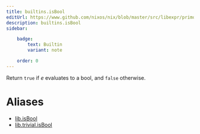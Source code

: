 ```yaml
---
title: builtins.isBool
editUrl: https://www.github.com/nixos/nix/blob/master/src/libexpr/primops.cc
description: builtins.isBool
sidebar:

    badge:
        text: Builtin
        variant: note

    order: 0
---
```


Return `true` if *e* evaluates to a bool, and `false` otherwise.


# Aliases

- [lib.isBool](./reference/lib/lib-isBool)
- [lib.trivial.isBool](./reference/lib/trivial/lib-trivial-isBool)


